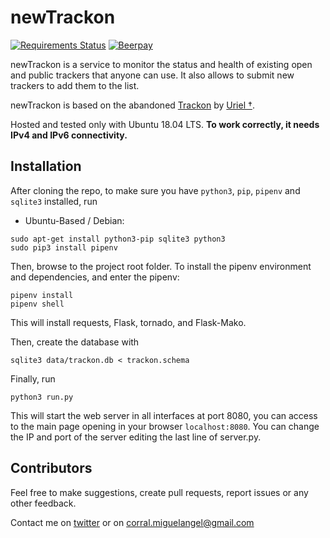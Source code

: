# newTrackon

[![Requirements Status](https://requires.io/github/CorralPeltzer/newTrackon/requirements.svg?branch=master)](https://requires.io/github/CorralPeltzer/newTrackon/requirements/?branch=master)
[![Beerpay](https://beerpay.io/CorralPeltzer/newTrackon/badge.svg?style=beer-square)](https://beerpay.io/CorralPeltzer/newTrackon)

newTrackon is a service to monitor the status and health of existing open and public trackers that anyone can use.
It also allows to submit new trackers to add them to the list.

newTrackon is based on the abandoned [Trackon](http://repo.cat-v.org/trackon/) by [Uriel †](https://github.com/uriel).

Hosted and tested only with Ubuntu 18.04 LTS. **To work correctly, it needs IPv4 and IPv6 connectivity.**

## Installation
After cloning the repo, to make sure you have `python3`, `pip`, `pipenv` and `sqlite3` installed, run

* Ubuntu-Based / Debian:
```
sudo apt-get install python3-pip sqlite3 python3
sudo pip3 install pipenv
```
Then, browse to the project root folder. To install the pipenv environment and dependencies, and enter the pipenv:
```
pipenv install
pipenv shell
```
This will install requests, Flask, tornado, and Flask-Mako.

Then, create the database with
```
sqlite3 data/trackon.db < trackon.schema
```

Finally, run 
```
python3 run.py
```
This will start the web server in all interfaces at port 8080, you can access to the main page opening in your browser `localhost:8080`.
You can change the IP and port of the server editing the last line of server.py.

## Contributors

Feel free to make suggestions, create pull requests, report issues or any other feedback.

Contact me on [twitter](https://twitter.com/CorralPeltzer) or on corral.miguelangel@gmail.com
